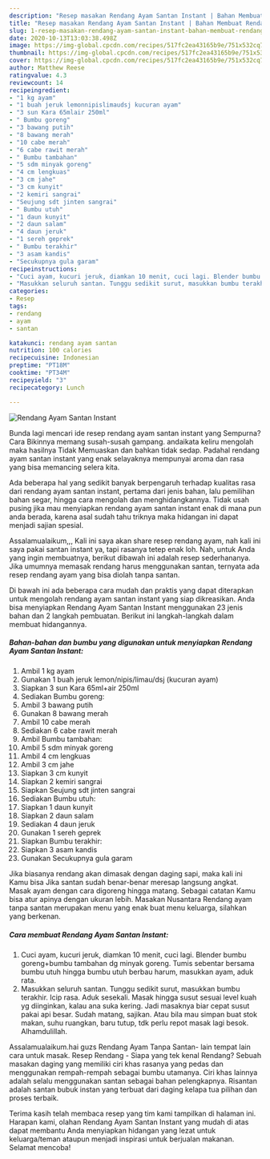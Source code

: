```yaml
---
description: "Resep masakan Rendang Ayam Santan Instant | Bahan Membuat Rendang Ayam Santan Instant Yang Enak dan Simpel"
title: "Resep masakan Rendang Ayam Santan Instant | Bahan Membuat Rendang Ayam Santan Instant Yang Enak dan Simpel"
slug: 1-resep-masakan-rendang-ayam-santan-instant-bahan-membuat-rendang-ayam-santan-instant-yang-enak-dan-simpel
date: 2020-10-13T13:03:38.498Z
image: https://img-global.cpcdn.com/recipes/517fc2ea43165b9e/751x532cq70/rendang-ayam-santan-instant-foto-resep-utama.jpg
thumbnail: https://img-global.cpcdn.com/recipes/517fc2ea43165b9e/751x532cq70/rendang-ayam-santan-instant-foto-resep-utama.jpg
cover: https://img-global.cpcdn.com/recipes/517fc2ea43165b9e/751x532cq70/rendang-ayam-santan-instant-foto-resep-utama.jpg
author: Matthew Reese
ratingvalue: 4.3
reviewcount: 14
recipeingredient:
- "1 kg ayam"
- "1 buah jeruk lemonnipislimaudsj kucuran ayam"
- "3 sun Kara 65mlair 250ml"
- " Bumbu goreng"
- "3 bawang putih"
- "8 bawang merah"
- "10 cabe merah"
- "6 cabe rawit merah"
- " Bumbu tambahan"
- "5 sdm minyak goreng"
- "4 cm lengkuas"
- "3 cm jahe"
- "3 cm kunyit"
- "2 kemiri sangrai"
- "Seujung sdt jinten sangrai"
- " Bumbu utuh"
- "1 daun kunyit"
- "2 daun salam"
- "4 daun jeruk"
- "1 sereh geprek"
- " Bumbu terakhir"
- "3 asam kandis"
- "Secukupnya gula garam"
recipeinstructions:
- "Cuci ayam, kucuri jeruk, diamkan 10 menit, cuci lagi. Blender bumbu goreng+bumbu tambahan dg minyak goreng. Tumis sebentar bersama bumbu utuh hingga bumbu utuh berbau harum, masukkan ayam, aduk rata."
- "Masukkan seluruh santan. Tunggu sedikit surut, masukkan bumbu terakhir. Icip rasa. Aduk sesekali. Masak hingga susut sesuai level kuah yg diinginkan, kalau ana suka kering. Jadi masaknya biar cepat susut pakai api besar. Sudah matang, sajikan. Atau bila mau simpan buat stok makan, suhu ruangkan, baru tutup, tdk perlu repot masak lagi besok. Alhamdulillah."
categories:
- Resep
tags:
- rendang
- ayam
- santan

katakunci: rendang ayam santan 
nutrition: 100 calories
recipecuisine: Indonesian
preptime: "PT18M"
cooktime: "PT34M"
recipeyield: "3"
recipecategory: Lunch

---
```



![Rendang Ayam Santan Instant](https://img-global.cpcdn.com/recipes/517fc2ea43165b9e/751x532cq70/rendang-ayam-santan-instant-foto-resep-utama.jpg)

Bunda lagi mencari ide resep rendang ayam santan instant yang Sempurna? Cara Bikinnya memang susah-susah gampang. andaikata keliru mengolah maka hasilnya Tidak Memuaskan dan bahkan tidak sedap. Padahal rendang ayam santan instant yang enak selayaknya mempunyai aroma dan rasa yang bisa memancing selera kita.

Ada beberapa hal yang sedikit banyak berpengaruh terhadap kualitas rasa dari rendang ayam santan instant, pertama dari jenis bahan, lalu pemilihan bahan segar, hingga cara mengolah dan menghidangkannya. Tidak usah pusing jika mau menyiapkan rendang ayam santan instant enak di mana pun anda berada, karena asal sudah tahu triknya maka hidangan ini dapat menjadi sajian spesial.

Assalamualaikum,,, Kali ini saya akan share resep rendang ayam, nah kali ini saya pakai santan instant ya, tapi rasanya tetep enak loh. Nah, untuk Anda yang ingin membuatnya, berikut dibawah ini adalah resep sederhananya. Jika umumnya memasak rendang harus menggunakan santan, ternyata ada resep rendang ayam yang bisa diolah tanpa santan.


Di bawah ini ada beberapa cara mudah dan praktis yang dapat diterapkan untuk mengolah rendang ayam santan instant yang siap dikreasikan. Anda bisa menyiapkan Rendang Ayam Santan Instant menggunakan 23 jenis bahan dan 2 langkah pembuatan. Berikut ini langkah-langkah dalam membuat hidangannya.

<!--inarticleads1-->

##### Bahan-bahan dan bumbu yang digunakan untuk menyiapkan Rendang Ayam Santan Instant:

1. Ambil 1 kg ayam
1. Gunakan 1 buah jeruk lemon/nipis/limau/dsj (kucuran ayam)
1. Siapkan 3 sun Kara 65ml+air 250ml
1. Sediakan  Bumbu goreng:
1. Ambil 3 bawang putih
1. Gunakan 8 bawang merah
1. Ambil 10 cabe merah
1. Sediakan 6 cabe rawit merah
1. Ambil  Bumbu tambahan:
1. Ambil 5 sdm minyak goreng
1. Ambil 4 cm lengkuas
1. Ambil 3 cm jahe
1. Siapkan 3 cm kunyit
1. Siapkan 2 kemiri sangrai
1. Siapkan Seujung sdt jinten sangrai
1. Sediakan  Bumbu utuh:
1. Siapkan 1 daun kunyit
1. Siapkan 2 daun salam
1. Sediakan 4 daun jeruk
1. Gunakan 1 sereh geprek
1. Siapkan  Bumbu terakhir:
1. Siapkan 3 asam kandis
1. Gunakan Secukupnya gula garam


Jika biasanya rendang akan dimasak dengan daging sapi, maka kali ini Kamu bisa Jika santan sudah benar-benar meresap langsung angkat. Masak ayam dengan cara digoreng hingga matang. Sebagai catatan Kamu bisa atur apinya dengan ukuran lebih. Masakan Nusantara Rendang ayam tanpa santan merupakan menu yang enak buat menu keluarga, silahkan yang berkenan. 

<!--inarticleads2-->

##### Cara membuat Rendang Ayam Santan Instant:

1. Cuci ayam, kucuri jeruk, diamkan 10 menit, cuci lagi. Blender bumbu goreng+bumbu tambahan dg minyak goreng. Tumis sebentar bersama bumbu utuh hingga bumbu utuh berbau harum, masukkan ayam, aduk rata.
1. Masukkan seluruh santan. Tunggu sedikit surut, masukkan bumbu terakhir. Icip rasa. Aduk sesekali. Masak hingga susut sesuai level kuah yg diinginkan, kalau ana suka kering. Jadi masaknya biar cepat susut pakai api besar. Sudah matang, sajikan. Atau bila mau simpan buat stok makan, suhu ruangkan, baru tutup, tdk perlu repot masak lagi besok. Alhamdulillah.


Assalamualaikum.hai guzs Rendang Ayam Tanpa Santan- lain tempat lain cara untuk masak. Resep Rendang - Siapa yang tek kenal Rendang? Sebuah masakan daging yang memiliki ciri khas rasanya yang pedas dan menggunakan rempah-rempah sebagai bumbu utamanya. Ciri khas lainnya adalah selalu menggunakan santan sebagai bahan pelengkapnya. Risantan adalah santan bubuk instan yang terbuat dari daging kelapa tua pilihan dan proses terbaik. 

Terima kasih telah membaca resep yang tim kami tampilkan di halaman ini. Harapan kami, olahan Rendang Ayam Santan Instant yang mudah di atas dapat membantu Anda menyiapkan hidangan yang lezat untuk keluarga/teman ataupun menjadi inspirasi untuk berjualan makanan. Selamat mencoba!
